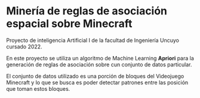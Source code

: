 # Minería de reglas de asociación espacial sobre Minecraft

Proyecto de inteligencia Artificial I de la facultad de Ingeniería Uncuyo cursado 2022.

En este proyecto se utiliza un algoritmo de Machine Learning **Apriori** para la generación de reglas de asociación sobre cun conjunto de datos particular.  

El conjunto de datos utilizado es una porción de bloques del Videojuego Minecraft y lo que se busca es poder detectar patrones entre las posición que toman estos bloques.  

